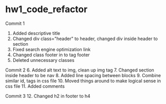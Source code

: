 # hw1_code_refactor

Commit 1

1. Added descriptive title
2. Changed div class="header" to header, changed div inside header to section
3. Fixed search engine optimization link
4. Changed class footer in to tag footer
5. Deleted unnecessary classes

Commit 2
6. Added alt text to img, clean up img tag
7. Changed section inside header to be nav
8. Added line spacing between blocks
9. Combine similar id, tags in css file
10. Moved things around to make logical sense in css file
11. Added comments

Commit 3
12. Changed h2 in footer to h4
